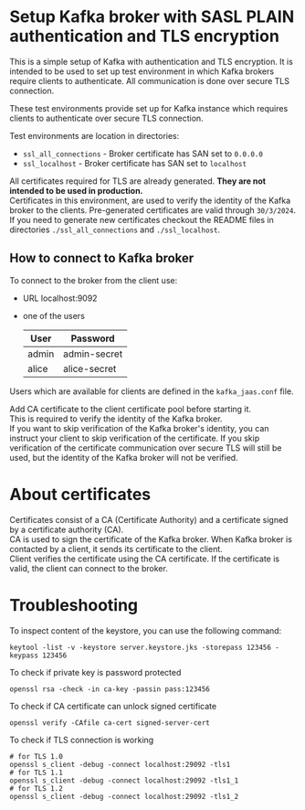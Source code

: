 # Setup Kafka broker with SASL PLAIN authentication and TLS encryption
This is a simple setup of Kafka with authentication and TLS encryption. 
It is intended to be used to set up test environment in which Kafka brokers require clients to authenticate.
All communication is done over secure TLS connection.

These test environments provide set up for Kafka instance which requires clients to authenticate 
over secure TLS connection.

Test environments are location in directories:
* `ssl_all_connections` - Broker certificate has SAN set to `0.0.0.0`
* `ssl_localhost` - Broker certificate has SAN set to `localhost`

All certificates required for TLS are already generated. **They are not intended to be used in production.**
<br>Certificates in this environment, are used to verify the identity of the Kafka broker to the clients.
Pre-generated certificates are valid through `30/3/2024`. 
If you need to generate new certificates checkout the README 
files in directories `./ssl_all_connections` and `./ssl_localhost`.


## How to connect to Kafka broker
To connect to the broker from the client use:
* URL localhost:9092
* one of the users

    | User   | Password     |
    |--------|--------------|
    | admin  | admin-secret |
    | alice  | alice-secret |

Users which are available for clients are defined in the `kafka_jaas.conf` file.

Add CA certificate to the client certificate pool before starting it.
<br>This is required to verify the identity of the Kafka broker.
<br>If you want to skip verification of the Kafka broker's identity, 
you can instruct your client to skip verification of the certificate.
If you skip verification of the certificate communication over secure TLS will still be used, 
but the identity of the Kafka broker will not be verified.


# About certificates
Certificates consist of a CA (Certificate Authority) and a certificate signed by a certificate authority (CA).
<br>CA is used to sign the certificate of the Kafka broker. When Kafka broker is contacted by a client, 
it sends its certificate to the client.
<br>Client verifies the certificate using the CA certificate. 
If the certificate is valid, the client can connect to the broker.


# Troubleshooting
To inspect content of the keystore, you can use the following command:
```shell
keytool -list -v -keystore server.keystore.jks -storepass 123456 -keypass 123456
```

To check if private key is password protected
```shell
openssl rsa -check -in ca-key -passin pass:123456
```

To check if CA certificate can unlock signed certificate
```shell
openssl verify -CAfile ca-cert signed-server-cert
```

To check if TLS connection is working
```shell
# for TLS 1.0
openssl s_client -debug -connect localhost:29092 -tls1
# for TLS 1.1
openssl s_client -debug -connect localhost:29092 -tls1_1
# for TLS 1.2
openssl s_client -debug -connect localhost:29092 -tls1_2
```